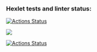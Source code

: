 ### Hexlet tests and linter status:
[![Actions Status](https://github.com/soup1ae/python-project-lvl1/workflows/hexlet-check/badge.svg)](https://github.com/soup1ae/python-project-lvl1/actions)

<a href="https://codeclimate.com/github/codeclimate/codeclimate/maintainability"><img src="https://api.codeclimate.com/v1/badges/a99a88d28ad37a79dbf6/maintainability" /></a>

[![Actions Status](https://github.com/soup1ae/python-project-lvl1/workflows/github-actions/badge.svg)](https://github.com/soup1ae/python-project-lvl1/actions)